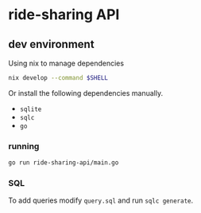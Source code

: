 # ride-sharing API

## dev environment

Using nix to manage dependencies

```sh
nix develop --command $SHELL
```

Or install the following dependencies manually.

- `sqlite`
- `sqlc`
- `go`


### running

```sh
go run ride-sharing-api/main.go
```

### SQL

To add queries modify `query.sql` and run `sqlc generate`.
